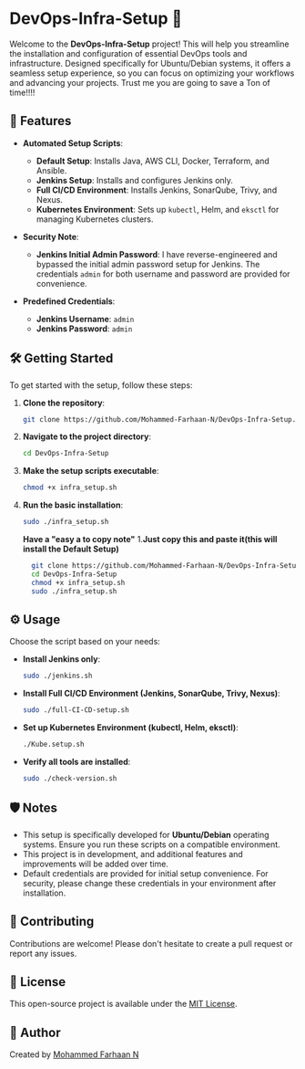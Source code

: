 # DevOps-Infra-Setup 🚀

Welcome to the **DevOps-Infra-Setup** project! This will help you streamline the installation and configuration of essential DevOps tools and infrastructure. Designed specifically for Ubuntu/Debian systems, it offers a seamless setup experience, so you can focus on optimizing your workflows and advancing your projects. Trust me you are going to save a Ton of time!!!! 

## 🎯 Features

- **Automated Setup Scripts**:
  - **Default Setup**: Installs Java, AWS CLI, Docker, Terraform, and Ansible.
  - **Jenkins Setup**: Installs and configures Jenkins only.
  - **Full CI/CD Environment**: Installs Jenkins, SonarQube, Trivy, and Nexus.
  - **Kubernetes Environment**: Sets up `kubectl`, Helm, and `eksctl` for managing Kubernetes clusters.


- **Security Note**:
  - **Jenkins Initial Admin Password**: I have reverse-engineered and bypassed the initial admin password setup for Jenkins. The credentials `admin` for both username and password are provided for convenience.
  
- **Predefined Credentials**:
  - **Jenkins Username**: `admin`
  - **Jenkins Password**: `admin`
 
    
## 🛠 Getting Started

To get started with the setup, follow these steps:

1. **Clone the repository**:

    ```bash
    git clone https://github.com/Mohammed-Farhaan-N/DevOps-Infra-Setup.git
    ```

2. **Navigate to the project directory**:

    ```bash
    cd DevOps-Infra-Setup
    ```

3. **Make the setup scripts executable**:

    ```bash
    chmod +x infra_setup.sh
    ```

4. **Run the basic installation**:

    ```bash
    sudo ./infra_setup.sh
    ```
    **Have a "easy a to copy note"**
1.**Just copy this and paste it(this will install the Default Setup)**
   
    ```bash
      git clone https://github.com/Mohammed-Farhaan-N/DevOps-Infra-Setup.git
      cd DevOps-Infra-Setup
      chmod +x infra_setup.sh
      sudo ./infra_setup.sh
    ```
    

## ⚙️ Usage

Choose the script based on your needs:

- **Install Jenkins only**:
    ```bash
    sudo ./jenkins.sh
    ```

- **Install Full CI/CD Environment (Jenkins, SonarQube, Trivy, Nexus)**:
    ```bash
    sudo ./full-CI-CD-setup.sh
    ```

- **Set up Kubernetes Environment (kubectl, Helm, eksctl)**:
    ```bash
    ./Kube.setup.sh
    ```

- **Verify all tools are installed**:
    ```bash
    sudo ./check-version.sh
    ```

## 🛡 Notes

- This setup is specifically developed for **Ubuntu/Debian** operating systems. Ensure you run these scripts on a compatible environment.
- This project is in development, and additional features and improvements will be added over time.
- Default credentials are provided for initial setup convenience. For security, please change these credentials in your environment after installation.

## 🤝 Contributing

Contributions are welcome! Please don't hesitate to create a pull request or report any issues.

## 📜 License

This open-source project is available under the [MIT License](LICENSE).

## 👤 Author

Created by [Mohammed Farhaan N](https://github.com/Mohammed-Farhaan-N)
